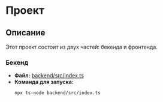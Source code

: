 # Проект

## Описание

Этот проект состоит из двух частей: бекенда и фронтенда.

### Бекенд

- **Файл:** [backend/src/index.ts](backend/src/index.ts)
- **Команда для запуска:** 
  ```bash
  npx ts-node backend/src/index.ts
